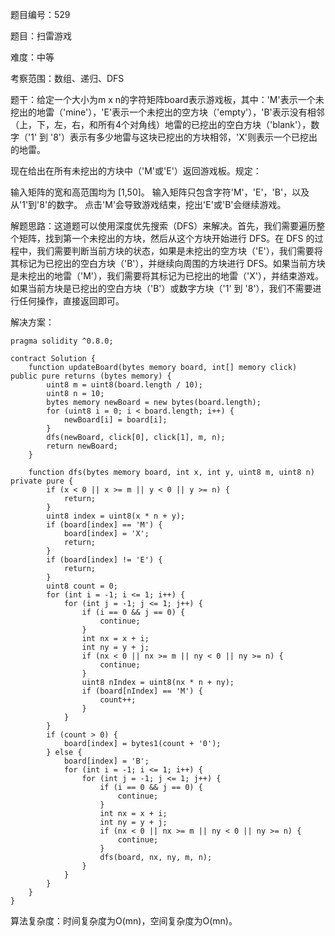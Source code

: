 题目编号：529

题目：扫雷游戏

难度：中等

考察范围：数组、递归、DFS

题干：给定一个大小为m x n的字符矩阵board表示游戏板，其中：'M'表示一个未挖出的地雷（'mine'），'E'表示一个未挖出的空方块（'empty'），'B'表示没有相邻（上，下，左，右，和所有4个对角线）地雷的已挖出的空白方块（'blank'），数字（'1' 到 '8'）表示有多少地雷与这块已挖出的方块相邻，'X'则表示一个已挖出的地雷。

现在给出在所有未挖出的方块中（'M'或'E'）返回游戏板。规定：

输入矩阵的宽和高范围均为 [1,50]。
输入矩阵只包含字符'M'，'E'，'B'，以及从'1'到'8'的数字。
点击'M'会导致游戏结束，挖出'E'或'B'会继续游戏。

解题思路：这道题可以使用深度优先搜索（DFS）来解决。首先，我们需要遍历整个矩阵，找到第一个未挖出的方块，然后从这个方块开始进行 DFS。在 DFS 的过程中，我们需要判断当前方块的状态，如果是未挖出的空方块（'E'），我们需要将其标记为已挖出的空白方块（'B'），并继续向周围的方块进行 DFS。如果当前方块是未挖出的地雷（'M'），我们需要将其标记为已挖出的地雷（'X'），并结束游戏。如果当前方块是已挖出的空白方块（'B'）或数字方块（'1' 到 '8'），我们不需要进行任何操作，直接返回即可。

解决方案：

```
pragma solidity ^0.8.0;

contract Solution {
    function updateBoard(bytes memory board, int[] memory click) public pure returns (bytes memory) {
        uint8 m = uint8(board.length / 10);
        uint8 n = 10;
        bytes memory newBoard = new bytes(board.length);
        for (uint8 i = 0; i < board.length; i++) {
            newBoard[i] = board[i];
        }
        dfs(newBoard, click[0], click[1], m, n);
        return newBoard;
    }

    function dfs(bytes memory board, int x, int y, uint8 m, uint8 n) private pure {
        if (x < 0 || x >= m || y < 0 || y >= n) {
            return;
        }
        uint8 index = uint8(x * n + y);
        if (board[index] == 'M') {
            board[index] = 'X';
            return;
        }
        if (board[index] != 'E') {
            return;
        }
        uint8 count = 0;
        for (int i = -1; i <= 1; i++) {
            for (int j = -1; j <= 1; j++) {
                if (i == 0 && j == 0) {
                    continue;
                }
                int nx = x + i;
                int ny = y + j;
                if (nx < 0 || nx >= m || ny < 0 || ny >= n) {
                    continue;
                }
                uint8 nIndex = uint8(nx * n + ny);
                if (board[nIndex] == 'M') {
                    count++;
                }
            }
        }
        if (count > 0) {
            board[index] = bytes1(count + '0');
        } else {
            board[index] = 'B';
            for (int i = -1; i <= 1; i++) {
                for (int j = -1; j <= 1; j++) {
                    if (i == 0 && j == 0) {
                        continue;
                    }
                    int nx = x + i;
                    int ny = y + j;
                    if (nx < 0 || nx >= m || ny < 0 || ny >= n) {
                        continue;
                    }
                    dfs(board, nx, ny, m, n);
                }
            }
        }
    }
}
```

算法复杂度：时间复杂度为O(mn)，空间复杂度为O(mn)。